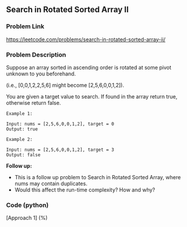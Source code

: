 ## Search in Rotated Sorted Array II

### Problem Link

https://leetcode.com/problems/search-in-rotated-sorted-array-ii/

### Problem Description 

Suppose an array sorted in ascending order is rotated at some pivot unknown to you beforehand.

(i.e., [0,0,1,2,2,5,6] might become [2,5,6,0,0,1,2]).

You are given a target value to search. If found in the array return true, otherwise return false.

```
Example 1:

Input: nums = [2,5,6,0,0,1,2], target = 0
Output: true

```

```
Example 2:

Input: nums = [2,5,6,0,0,1,2], target = 3
Output: false

```

**Follow up:**

* This is a follow up problem to Search in Rotated Sorted Array, where nums may contain duplicates.
* Would this affect the run-time complexity? How and why?

### Code (python)

[Approach 1] (%)

```python


```